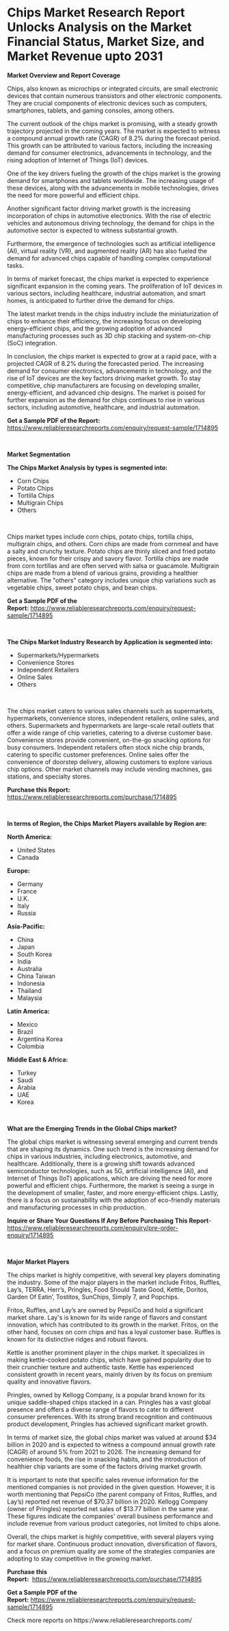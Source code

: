 <p><h1>Chips Market Research Report Unlocks Analysis on the Market Financial Status, Market Size, and Market Revenue upto 2031</h1></p><p><strong>Market Overview and Report Coverage</strong></p>
<p><p>Chips, also known as microchips or integrated circuits, are small electronic devices that contain numerous transistors and other electronic components. They are crucial components of electronic devices such as computers, smartphones, tablets, and gaming consoles, among others.</p><p>The current outlook of the chips market is promising, with a steady growth trajectory projected in the coming years. The market is expected to witness a compound annual growth rate (CAGR) of 8.2% during the forecast period. This growth can be attributed to various factors, including the increasing demand for consumer electronics, advancements in technology, and the rising adoption of Internet of Things (IoT) devices.</p><p>One of the key drivers fueling the growth of the chips market is the growing demand for smartphones and tablets worldwide. The increasing usage of these devices, along with the advancements in mobile technologies, drives the need for more powerful and efficient chips.</p><p>Another significant factor driving market growth is the increasing incorporation of chips in automotive electronics. With the rise of electric vehicles and autonomous driving technology, the demand for chips in the automotive sector is expected to witness substantial growth.</p><p>Furthermore, the emergence of technologies such as artificial intelligence (AI), virtual reality (VR), and augmented reality (AR) has also fueled the demand for advanced chips capable of handling complex computational tasks.</p><p>In terms of market forecast, the chips market is expected to experience significant expansion in the coming years. The proliferation of IoT devices in various sectors, including healthcare, industrial automation, and smart homes, is anticipated to further drive the demand for chips.</p><p>The latest market trends in the chips industry include the miniaturization of chips to enhance their efficiency, the increasing focus on developing energy-efficient chips, and the growing adoption of advanced manufacturing processes such as 3D chip stacking and system-on-chip (SoC) integration.</p><p>In conclusion, the chips market is expected to grow at a rapid pace, with a projected CAGR of 8.2% during the forecasted period. The increasing demand for consumer electronics, advancements in technology, and the rise of IoT devices are the key factors driving market growth. To stay competitive, chip manufacturers are focusing on developing smaller, energy-efficient, and advanced chip designs. The market is poised for further expansion as the demand for chips continues to rise in various sectors, including automotive, healthcare, and industrial automation.</p></p>
<p><strong>Get a Sample PDF of the Report:</strong> <a href="https://www.reliableresearchreports.com/enquiry/request-sample/1714895">https://www.reliableresearchreports.com/enquiry/request-sample/1714895</a></p>
<p>&nbsp;</p>
<p><strong>Market Segmentation</strong></p>
<p><strong>The Chips Market Analysis by types is segmented into:</strong></p>
<p><ul><li>Corn Chips</li><li>Potato Chips</li><li>Tortilla Chips</li><li>Multigrain Chips</li><li>Others</li></ul></p>
<p>&nbsp;</p>
<p><p>Chips market types include corn chips, potato chips, tortilla chips, multigrain chips, and others. Corn chips are made from cornmeal and have a salty and crunchy texture. Potato chips are thinly sliced and fried potato pieces, known for their crispy and savory flavor. Tortilla chips are made from corn tortillas and are often served with salsa or guacamole. Multigrain chips are made from a blend of various grains, providing a healthier alternative. The "others" category includes unique chip variations such as vegetable chips, sweet potato chips, and bean chips.</p></p>
<p><strong>Get a Sample PDF of the Report:</strong>&nbsp;<a href="https://www.reliableresearchreports.com/enquiry/request-sample/1714895">https://www.reliableresearchreports.com/enquiry/request-sample/1714895</a></p>
<p>&nbsp;</p>
<p><strong>The Chips Market Industry Research by Application is segmented into:</strong></p>
<p><ul><li>Supermarkets/Hypermarkets</li><li>Convenience Stores</li><li>Independent Retailers</li><li>Online Sales</li><li>Others</li></ul></p>
<p>&nbsp;</p>
<p><p>The chips market caters to various sales channels such as supermarkets, hypermarkets, convenience stores, independent retailers, online sales, and others. Supermarkets and hypermarkets are large-scale retail outlets that offer a wide range of chip varieties, catering to a diverse customer base. Convenience stores provide convenient, on-the-go snacking options for busy consumers. Independent retailers often stock niche chip brands, catering to specific customer preferences. Online sales offer the convenience of doorstep delivery, allowing customers to explore various chip options. Other market channels may include vending machines, gas stations, and specialty stores.</p></p>
<p><strong>Purchase this Report:</strong>&nbsp; <a href="https://www.reliableresearchreports.com/purchase/1714895">https://www.reliableresearchreports.com/purchase/1714895</a></p>
<p>&nbsp;</p>
<p><strong>In terms of Region, the Chips Market Players available by Region are:</strong></p>
<p>
    <p> <strong> North America: </strong>
        <ul>
            <li>United States</li>
            <li>Canada</li>
        </ul>
        </p> 
    <p> <strong> Europe: </strong>
        <ul>
            <li>Germany</li>
            <li>France</li>
            <li>U.K.</li>
            <li>Italy</li>
            <li>Russia</li>
        </ul>
        </p> 
    <p> <strong> Asia-Pacific: </strong>
        <ul>
            <li>China</li>
            <li>Japan</li>
            <li>South Korea</li>
            <li>India</li>
            <li>Australia</li>
            <li>China Taiwan</li>
            <li>Indonesia</li>
            <li>Thailand</li>
            <li>Malaysia</li>
        </ul>
        </p> 
    <p> <strong> Latin America: </strong>
        <ul>
            <li>Mexico</li>
            <li>Brazil</li>
            <li>Argentina Korea</li>
            <li>Colombia</li>
        </ul>
        </p> 
    <p> <strong> Middle East & Africa: </strong>
        <ul>
            <li>Turkey</li>
            <li>Saudi</li>
            <li>Arabia</li>
            <li>UAE</li>
            <li>Korea</li>
        </ul>
    </p>
    </p>
<p>&nbsp;</p>
<p><strong>What are the Emerging Trends in the Global Chips market?</strong></p>
<p><p>The global chips market is witnessing several emerging and current trends that are shaping its dynamics. One such trend is the increasing demand for chips in various industries, including electronics, automotive, and healthcare. Additionally, there is a growing shift towards advanced semiconductor technologies, such as 5G, artificial intelligence (AI), and Internet of Things (IoT) applications, which are driving the need for more powerful and efficient chips. Furthermore, the market is seeing a surge in the development of smaller, faster, and more energy-efficient chips. Lastly, there is a focus on sustainability with the adoption of eco-friendly materials and manufacturing processes in chip production.</p></p>
<p><strong>Inquire or Share Your Questions If Any Before Purchasing This Report</strong>- <a href="https://www.reliableresearchreports.com/enquiry/pre-order-enquiry/1714895">https://www.reliableresearchreports.com/enquiry/pre-order-enquiry/1714895</a></p>
<p>&nbsp;</p>
<p><strong>Major Market Players</strong></p>
<p><p>The chips market is highly competitive, with several key players dominating the industry. Some of the major players in the market include Fritos, Ruffles, Lay’s, TERRA, Herr’s, Pringles, Food Should Taste Good, Kettle, Doritos, Garden Of Eatin’, Tostitos, SunChips, Simply 7, and Popchips.</p><p>Fritos, Ruffles, and Lay’s are owned by PepsiCo and hold a significant market share. Lay's is known for its wide range of flavors and constant innovation, which has contributed to its growth in the market. Fritos, on the other hand, focuses on corn chips and has a loyal customer base. Ruffles is known for its distinctive ridges and robust flavors.</p><p>Kettle is another prominent player in the chips market. It specializes in making kettle-cooked potato chips, which have gained popularity due to their crunchier texture and authentic taste. Kettle has experienced consistent growth in recent years, mainly driven by its focus on premium quality and innovative flavors.</p><p>Pringles, owned by Kellogg Company, is a popular brand known for its unique saddle-shaped chips stacked in a can. Pringles has a vast global presence and offers a diverse range of flavors to cater to different consumer preferences. With its strong brand recognition and continuous product development, Pringles has achieved significant market growth.</p><p>In terms of market size, the global chips market was valued at around $34 billion in 2020 and is expected to witness a compound annual growth rate (CAGR) of around 5% from 2021 to 2026. The increasing demand for convenience foods, the rise in snacking habits, and the introduction of healthier chip variants are some of the factors driving market growth.</p><p>It is important to note that specific sales revenue information for the mentioned companies is not provided in the given question. However, it is worth mentioning that PepsiCo (the parent company of Fritos, Ruffles, and Lay’s) reported net revenue of $70.37 billion in 2020. Kellogg Company (owner of Pringles) reported net sales of $13.77 billion in the same year. These figures indicate the companies' overall business performance and include revenue from various product categories, not limited to chips alone.</p><p>Overall, the chips market is highly competitive, with several players vying for market share. Continuous product innovation, diversification of flavors, and a focus on premium quality are some of the strategies companies are adopting to stay competitive in the growing market.</p></p>
<p><strong>Purchase this Report:</strong>&nbsp;&nbsp;<a href="https://www.reliableresearchreports.com/purchase/1714895">https://www.reliableresearchreports.com/purchase/1714895</a></p>
<p></p>
<p><strong>Get a Sample PDF of the Report:</strong>&nbsp;<a href="https://www.reliableresearchreports.com/enquiry/request-sample/1714895">https://www.reliableresearchreports.com/enquiry/request-sample/1714895</a></p>
<p>Check more reports on https://www.reliableresearchreports.com/</p>